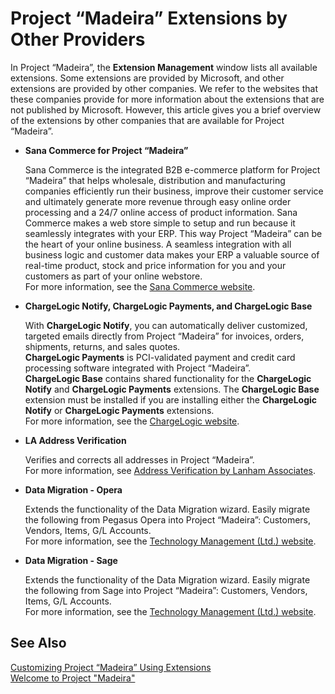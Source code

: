 <properties
	pageTitle="Project “Madeira” Extensions by Other Providers | Project “Madeira”"
        description="Project “Madeira” Extensions by other providers"
        services="project-madeira"
        documentationCenter=""
        authors="edupont04"/>
<tags
    ms.service="project-madeira"
    ms.topic="article"
    ms.devlang="na"
    ms.tgt_pltfrm="na"
    ms.workload="na"
    ms.date="07/04/2016"
    ms.author="edupont04" />

# Project “Madeira” Extensions by Other Providers
In Project “Madeira”, the **Extension Management** window lists all available extensions. Some extensions are provided by Microsoft, and other extensions are provided by other companies. We refer to the websites that these companies provide for more information about the extensions that are not published by Microsoft. However, this article gives you a brief overview of the extensions by other companies that are available for Project “Madeira”.  

- **Sana Commerce for Project “Madeira”**

    Sana Commerce is the integrated B2B e-commerce platform for Project “Madeira” that helps wholesale, distribution and manufacturing companies efficiently run their business, improve their customer service and ultimately generate more revenue through easy online order processing and a 24/7 online access of product information. Sana Commerce makes a web store simple to setup and run because it seamlessly integrates with your ERP. This way Project “Madeira” can be the heart of your online business. A seamless integration with all business logic and customer data makes your ERP a valuable source of real-time product, stock and price information for you and your customers as part of your online webstore.  
    For more information, see the [Sana Commerce website](https://sana-commerce.com).  
- **ChargeLogic Notify, ChargeLogic Payments, and ChargeLogic Base**

    With **ChargeLogic Notify**, you can automatically deliver customized, targeted emails directly from Project “Madeira” for invoices, orders, shipments, returns, and sales quotes.  
    **ChargeLogic Payments** is PCI-validated payment and credit card processing software integrated with Project “Madeira”.   
    **ChargeLogic Base** contains shared functionality for the **ChargeLogic Notify** and **ChargeLogic Payments** extensions. The **ChargeLogic Base** extension must be installed if you are installing either the **ChargeLogic Notify** or **ChargeLogic Payments** extensions.  
    For more information, see the [ChargeLogic website](https://www.chargelogic.com).  
- **LA Address Verification**

    Verifies and corrects all addresses in Project “Madeira”.  
    For more information, see [Address Verification by Lanham Associates](http://lanhamassoc.helpdocsonline.com/home).  
- **Data Migration - Opera**

    Extends the functionality of the Data Migration wizard. Easily migrate the following from Pegasus Opera into Project “Madeira”: Customers, Vendors, Items, G/L Accounts.  
    For more information, see the [Technology Management (Ltd.) website](https://www.tecman.co.uk/Software/Dynamics-Additions).  
- **Data Migration - Sage**

    Extends the functionality of the Data Migration wizard. Easily migrate the following from Sage into Project “Madeira”: Customers, Vendors, Items, G/L Accounts.  
    For more information, see the [Technology Management (Ltd.) website](https://www.tecman.co.uk/Software/Dynamics-Additions).  


## See Also  
[Customizing Project “Madeira” Using Extensions](ui-extensions.md)  
[Welcome to Project "Madeira"](madeira-get-started.md)  
